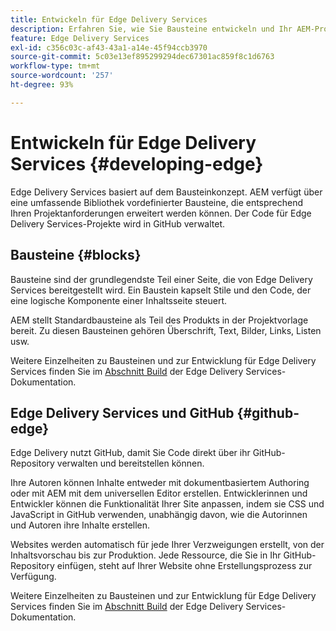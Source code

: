```yaml
---
title: Entwickeln für Edge Delivery Services
description: Erfahren Sie, wie Sie Bausteine entwickeln und Ihr AEM-Projekt für die Zusammenarbeit mit Edge Delivery Services anpassen können.
feature: Edge Delivery Services
exl-id: c356c03c-af43-43a1-a14e-45f94ccb3970
source-git-commit: 5c03e13ef895299294dec67301ac859f8c1d6763
workflow-type: tm+mt
source-wordcount: '257'
ht-degree: 93%

---
```


# Entwickeln für Edge Delivery Services {#developing-edge}

Edge Delivery Services basiert auf dem Bausteinkonzept. AEM verfügt über eine umfassende Bibliothek vordefinierter Bausteine, die entsprechend Ihren Projektanforderungen erweitert werden können. Der Code für Edge Delivery Services-Projekte wird in GitHub verwaltet.

## Bausteine {#blocks}

Bausteine sind der grundlegendste Teil einer Seite, die von Edge Delivery Services bereitgestellt wird. Ein Baustein kapselt Stile und den Code, der eine logische Komponente einer Inhaltsseite steuert.

AEM stellt Standardbausteine als Teil des Produkts in der Projektvorlage bereit. Zu diesen Bausteinen gehören Überschrift, Text, Bilder, Links, Listen usw.

Weitere Einzelheiten zu Bausteinen und zur Entwicklung für Edge Delivery Services finden Sie im [Abschnitt Build](/help/edge/developer/block-collection.md) der Edge Delivery Services-Dokumentation.

## Edge Delivery Services und GitHub {#github-edge}

Edge Delivery nutzt GitHub, damit Sie Code direkt über ihr GitHub-Repository verwalten und bereitstellen können. 

Ihre Autoren können Inhalte entweder mit dokumentbasiertem Authoring oder mit AEM mit dem universellen Editor erstellen. Entwicklerinnen und Entwickler können die Funktionalität Ihrer Site anpassen, indem sie CSS und JavaScript in GitHub verwenden, unabhängig davon, wie die Autorinnen und Autoren ihre Inhalte erstellen.

Websites werden automatisch für jede Ihrer Verzweigungen erstellt, von der Inhaltsvorschau bis zur Produktion. Jede Ressource, die Sie in Ihr GitHub-Repository einfügen, steht auf Ihrer Website ohne Erstellungsprozess zur Verfügung.

Weitere Einzelheiten zu Bausteinen und zur Entwicklung für Edge Delivery Services finden Sie im [Abschnitt Build](/help/edge/developer/block-collection.md) der Edge Delivery Services-Dokumentation.
